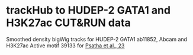 # trackHub to HUDEP-2 GATA1 and H3K27ac CUT&RUN data
Smoothed density bigWig tracks for HUDEP-2 GATA1 ab11852, Abcam and H3K27ac Active motif 39133 for [Psatha et al., 23](https://www.biorxiv.org/content/10.1101/2023.10.04.559165v1)